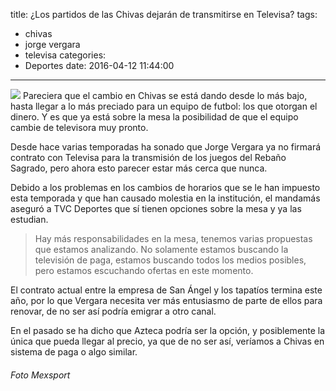 title: ¿Los partidos de las Chivas dejarán de transmitirse en Televisa?
tags:
  - chivas
  - jorge vergara
  - televisa
categories:
  - Deportes
date: 2016-04-12 11:44:00
---
![](http://i0.wp.com/www.sopitas.com/wp-content/uploads/2016/04/chivas-jorge-vergara-televisa.jpg)
Pareciera que el cambio en Chivas se está dando desde lo más bajo, hasta llegar a lo más preciado para un equipo de futbol: los que otorgan el dinero. Y es que ya está sobre la mesa la posibilidad de que el equipo cambie de televisora muy pronto.

Desde hace varias temporadas ha sonado que Jorge Vergara ya no firmará contrato con Televisa para la transmisión de los juegos del Rebaño Sagrado, pero ahora esto parecer estar más cerca que nunca.

Debido a los problemas en los cambios de horarios que se le han impuesto esta temporada y que han causado molestia en la institución, el mandamás aseguró a TVC Deportes que sí tienen opciones sobre la mesa y ya las estudian.

>Hay más responsabilidades en la mesa, tenemos varias propuestas que estamos analizando. No solamente estamos buscando la televisión de paga, estamos buscando todos los medios posibles, pero estamos escuchando ofertas en este momento.

El contrato actual entre la empresa de San Ángel y los tapatíos termina este año, por lo que Vergara necesita ver más entusiasmo de parte de ellos para renovar, de no ser así podría emigrar a otro canal.

En el pasado se ha dicho que Azteca podría ser la opción, y posiblemente la única que pueda llegar al precio, ya que de no ser así, veríamos a Chivas en sistema de paga o algo similar.
###### Foto Mexsport